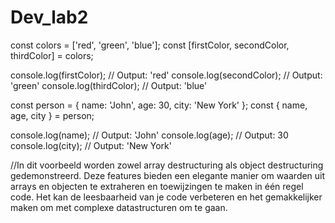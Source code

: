 # Dev_lab2
const colors = ['red', 'green', 'blue']; const [firstColor, secondColor, thirdColor] = colors;

console.log(firstColor); // Output: 'red' console.log(secondColor); // Output: 'green' console.log(thirdColor); // Output: 'blue'

const person = { name: 'John', age: 30, city: 'New York' }; const { name, age, city } = person;

console.log(name); // Output: 'John' console.log(age); // Output: 30 console.log(city); // Output: 'New York'

//In dit voorbeeld worden zowel array destructuring als object destructuring gedemonstreerd. Deze features bieden een elegante manier om waarden uit arrays en objecten te extraheren en toewijzingen te maken in één regel code. Het kan de leesbaarheid van je code verbeteren en het gemakkelijker maken om met complexe datastructuren om te gaan.
